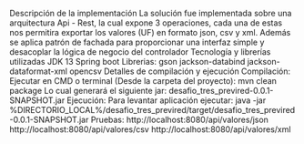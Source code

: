 Descripción de la implementación
    La solución fue implementada sobre una arquitectura Api - Rest, la cual expone 3 operaciones,
    cada una de estas nos permitira exportar los valores (UF) en formato json, csv y xml. Además 
    se aplica patrón de fachada para proporcionar una interfaz simple y desacoplar la lógica de 
    negocio del controlador
Tecnología y librerías utilizadas
    JDK 13
    Spring boot
    Librerias:
        gson
        jackson-databind
        jackson-dataformat-xml
        opencsv
Detalles de compilación y ejecución
    Compilación:
        Ejecutar en CMD o terminal (Desde la carpeta del proyecto): 
            mvn clean package 
        Lo cual generará el siguiente jar:
            desafio_tres_previred-0.0.1-SNAPSHOT.jar
    Ejecución:
        Para levantar aplicación ejecutar:
            java -jar %DIRECTORIO_LOCAL%/desafio_tres_previred/target/desafio_tres_previred-0.0.1-SNAPSHOT.jar
    Pruebas:
        http://localhost:8080/api/valores/json
        http://localhost:8080/api/valores/csv
        http://localhost:8080/api/valores/xml